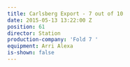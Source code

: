 ```yaml
---
title: Carlsberg Export - 7 out of 10
date: 2015-05-13 13:22:00 Z
position: 61
director: Station
production-company: 'Fold 7 '
equipment: Arri Alexa
is-shown: false
---
```


